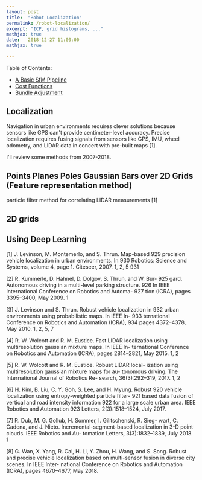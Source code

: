 ```yaml
---
layout: post
title:  "Robot Localization"
permalink: /robot-localization/
excerpt: "ICP, grid histograms, ..."
mathjax: true
date:   2018-12-27 11:00:00
mathjax: true

---
```

Table of Contents:
- [A Basic SfM Pipeline](#sfmpipeline)
- [Cost Functions](#costfunctions)
- [Bundle Adjustment](#bundleadjustment)

<a name='sfmpipeline'></a>

## Localization

Navigation in urban environments requires clever solutions because sensors like GPS can't provide centimeter-level accuracy.  Precise localization requires fusing signals from sensors like GPS, IMU, wheel odometry, and LIDAR data in concert with pre-built maps [1].

I'll review some methods from 2007-2018.

## Points Planes Poles Gaussian Bars over 2D Grids (Feature representation method)


particle filter method for correlating LIDAR measurements [1]


## 2D grids

## Using Deep Learning

[1] J. Levinson, M. Montemerlo, and S. Thrun. Map-based 929 precision vehicle localization in urban environments. In 930
Robotics: Science and Systems, volume 4, page 1. Citeseer,
2007. 1, 2, 5 931

[2] R. Kummerle, D. Hahnel, D. Dolgov, S. Thrun, and W. Bur- 925 gard. Autonomous driving in a multi-level parking structure. 926 In IEEE International Conference on Robotics and Automa- 927 tion (ICRA), pages 3395–3400, May 2009. 1

[3] J. Levinson and S. Thrun. Robust vehicle localization in 932 urban environments using probabilistic maps. In IEEE In- 933 ternational Conference on Robotics and Automation (ICRA), 934 pages 4372–4378, May 2010. 1, 2, 5, 7

[4] R. W. Wolcott and R. M. Eustice. Fast LIDAR localization using multiresolution gaussian mixture maps. In IEEE In- ternational Conference on Robotics and Automation (ICRA), pages 2814–2821, May 2015. 1, 2

[5] R. W. Wolcott and R. M. Eustice. Robust LIDAR local- ization using multiresolution gaussian mixture maps for au- tonomous driving. The International Journal of Robotics Re- search, 36(3):292–319, 2017. 1, 2

[6] H. Kim, B. Liu, C. Y. Goh, S. Lee, and H. Myung. Robust 920 vehicle localization using entropy-weighted particle filter- 921 based data fusion of vertical and road intensity information 922 for a large scale urban area. IEEE Robotics and Automation 923 Letters, 2(3):1518–1524, July 2017. 

[7] R. Dub, M. G. Gollub, H. Sommer, I. Gilitschenski, R. Sieg- wart, C. Cadena, and J. Nieto. Incremental-segment-based localization in 3-D point clouds. IEEE Robotics and Au- tomation Letters, 3(3):1832–1839, July 2018. 1

[8] G. Wan, X. Yang, R. Cai, H. Li, Y. Zhou, H. Wang, and S. Song. Robust and precise vehicle localization based on multi-sensor fusion in diverse city scenes. In IEEE Inter- national Conference on Robotics and Automation (ICRA), pages 4670–4677, May 2018.

